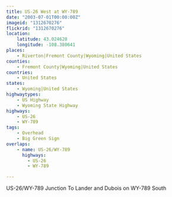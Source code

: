 ```yaml
---
title: US-26 West at WY-789
date: "2003-07-01T00:00:00Z"
imageid: "1312670276"
flickrid: "1312670276"
location:
    latitude: 43.024628
    longitude: -108.380641
places:
    - Riverton|Fremont County|Wyoming|United States
counties:
    - Fremont County|Wyoming|United States
countries:
    - United States
states:
    - Wyoming|United States
highwaytypes:
    - US Highway
    - Wyoming State Highway
highways:
    - US-26
    - WY-789
tags:
    - Overhead
    - Big Green Sign
overlaps:
    - name: US-26/WY-789
      highways:
        - US-26
        - WY-789

---
```

US-26/WY-789 Junction To Lander and Dubois on WY-789 South